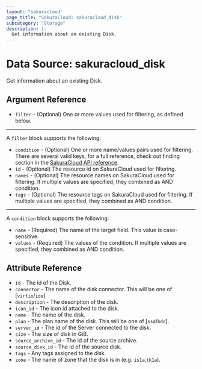 ```yaml
---
layout: "sakuracloud"
page_title: "SakuraCloud: sakuracloud_disk"
subcategory: "Storage"
description: |-
  Get information about an existing Disk.
---
```


# Data Source: sakuracloud_disk

Get information about an existing Disk.

## Argument Reference

* `filter` - (Optional) One or more values used for filtering, as defined below.


---

A `filter` block supports the following:

* `condition` - (Optional) One or more name/values pairs used for filtering. There are several valid keys, for a full reference, check out finding section in the [SakuraCloud API reference](https://developer.sakura.ad.jp/cloud/api/1.1/).
* `id` - (Optional) The resource id on SakuraCloud used for filtering.
* `names` - (Optional) The resource names on SakuraCloud used for filtering. If multiple values ​​are specified, they combined as AND condition.
* `tags` - (Optional) The resource tags on SakuraCloud used for filtering. If multiple values ​​are specified, they combined as AND condition.

---

A `condition` block supports the following:

* `name` - (Required) The name of the target field. This value is case-sensitive.
* `values` - (Required) The values of the condition. If multiple values ​​are specified, they combined as AND condition.


## Attribute Reference

* `id` - The id of the Disk.
* `connector` - The name of the disk connector. This will be one of [`virtio`/`ide`].
* `description` - The description of the disk.
* `icon_id` - The icon id attached to the disk.
* `name` - The name of the disk.
* `plan` - The plan name of the disk. This will be one of [`ssd`/`hdd`].
* `server_id` - The id of the Server connected to the disk.
* `size` - The size of disk in GiB.
* `source_archive_id` - The id of the source archive.
* `source_disk_id` - The id of the source disk.
* `tags` - Any tags assigned to the disk.
* `zone` - The name of zone that the disk is in (e.g. `is1a`,`tk1a`).





